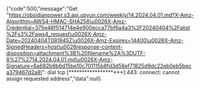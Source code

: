{"code":500,"message":"Get \"https://obsidianpower.s3.api.upyun.com/weekly/14.2024.04.01.md?X-Amz-Algorithm=AWS4-HMAC-SHA256\u0026X-Amz-Credential=375e46f514714e4e900ecca77bf6a4a3%2F20240404%2Falist%2Fs3%2Faws4_request\u0026X-Amz-Date=20240404T081945Z\u0026X-Amz-Expires=14400\u0026X-Amz-SignedHeaders=host\u0026response-content-disposition=attachment%3B%20filename%2A%3DUTF-8%27%2714.2024.04.01.md\u0026X-Amz-Signature=6a682b6b6d15be10c701115b8fd3d58ef71825d9dc22eb0eb5beca379467d2a8\": dial tcp [********************]:443: connect: cannot assign requested address","data":null}